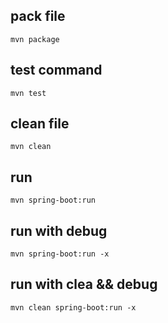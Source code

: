 ## pack file
``mvn package``

## test command
``mvn test``

## clean file
``mvn clean``

## run
``mvn spring-boot:run``
## run with debug
``mvn spring-boot:run -x``
## run with clea && debug
``mvn clean spring-boot:run -x``



